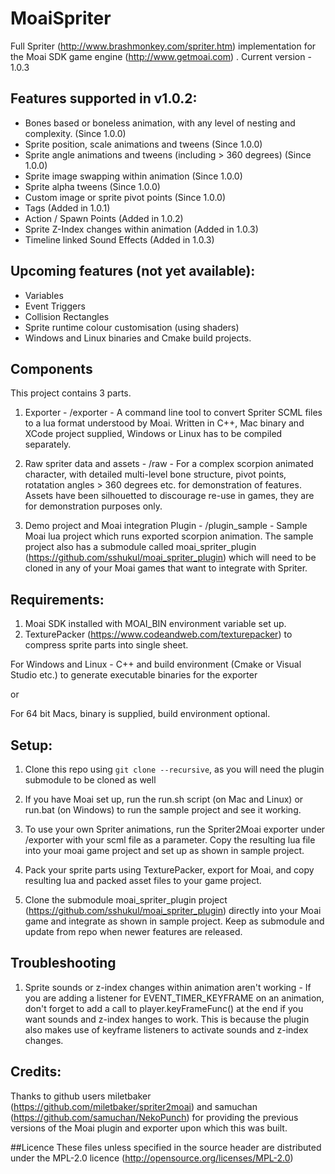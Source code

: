 # MoaiSpriter
Full Spriter (http://www.brashmonkey.com/spriter.htm) implementation for the Moai SDK game engine (http://www.getmoai.com) .
Current version - 1.0.3

## Features supported in v1.0.2:
- Bones based or boneless animation, with any level of nesting and complexity. (Since 1.0.0)
- Sprite position, scale animations and tweens (Since 1.0.0)
- Sprite angle animations and tweens (including > 360 degrees) (Since 1.0.0)
- Sprite image swapping within animation (Since 1.0.0)
- Sprite alpha tweens (Since 1.0.0)
- Custom image or sprite pivot points (Since 1.0.0)
- Tags (Added in 1.0.1)
- Action / Spawn Points (Added in 1.0.2)
- Sprite Z-Index changes within animation (Added in 1.0.3)
- Timeline linked Sound Effects (Added in 1.0.3)

## Upcoming features (not yet available):
- Variables
- Event Triggers
- Collision Rectangles
- Sprite runtime colour customisation (using shaders)
- Windows and Linux binaries and Cmake build projects.

## Components
This project contains 3 parts. 

1. Exporter - /exporter - A command line tool to convert Spriter SCML files to a lua format understood by Moai. Written in C++, 
Mac binary and XCode project supplied, Windows or Linux has to be compiled separately. 

2. Raw spriter data and assets - /raw - For a complex scorpion animated character, with detailed multi-level bone structure, 
pivot points, rotatation angles > 360 degrees etc. for demonstration of features. Assets have been silhouetted to discourage re-use 
in games, they are for demonstration purposes only. 

3. Demo project and Moai integration Plugin - /plugin_sample - Sample Moai lua project which runs exported scorpion animation. 
The sample project also has a submodule called moai_spriter_plugin (https://github.com/sshukul/moai_spriter_plugin) which will need to be cloned in any of your Moai games that want to integrate with Spriter.

## Requirements:
1. Moai SDK installed with MOAI_BIN environment variable set up.
2. TexturePacker (https://www.codeandweb.com/texturepacker) to compress sprite parts into single sheet. 

For Windows and Linux -
C++ and build environment (Cmake or Visual Studio etc.) to generate executable binaries for the exporter

or 

For 64 bit Macs, binary is supplied, build environment optional.

## Setup:
1. Clone this repo using `git clone --recursive`, as you will need the plugin submodule to be cloned as well

2. If you have Moai set up, run the run.sh script (on Mac and Linux) or run.bat (on Windows) to run the sample project and see it working.

3. To use your own Spriter animations, run the Spriter2Moai exporter under /exporter with your scml file as a parameter. 
Copy the resulting lua file into your moai game project and set up as shown in sample project.

4. Pack your sprite parts using TexturePacker, export for Moai, and copy resulting lua and packed asset files to your game project.

5. Clone the submodule moai_spriter_plugin project (https://github.com/sshukul/moai_spriter_plugin) directly into your Moai 
game and integrate as shown in sample project. Keep as submodule and update from repo when newer features are released.

## Troubleshooting
1. Sprite sounds or z-index changes within animation aren't working - If you are adding a listener for EVENT_TIMER_KEYFRAME on an  animation, don't forget to add a call to player.keyFrameFunc() at the end if you want sounds and z-index hanges to work. This is 
because the plugin also makes use of keyframe listeners to activate sounds and z-index changes.

## Credits:
Thanks to github users miletbaker (https://github.com/miletbaker/spriter2moai)
and samuchan (https://github.com/samuchan/NekoPunch)
for providing the previous versions of the Moai plugin and exporter upon which this was built.

##Licence
These files unless specified in the source header are distributed under the MPL-2.0 licence (http://opensource.org/licenses/MPL-2.0)
